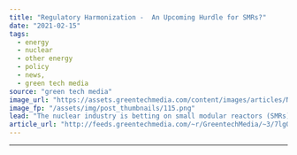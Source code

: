 ```yaml
---
title: "Regulatory Harmonization -  An Upcoming Hurdle for SMRs?"
date: "2021-02-15"
tags: 
  - energy
  - nuclear
  - other energy
  - policy
  - news,
  - green tech media
source: "green tech media"
image_url: "https://assets.greentechmedia.com/content/images/articles/NuScale_ArtistRendering_XL.jpeg"
image_fp: "/assets/img/post_thumbnails/115.png"
lead: "The nuclear industry is betting on small modular reactors (SMRs) to regain its competitive edge in markets such as the U.S. and Canada. Proponents say the reactors can be built cheaply once multiple units start being ordered and can even lead to lucr ..."
article_url: "http://feeds.greentechmedia.com/~r/GreentechMedia/~3/7lgQom4jo0I/regulatory-harmonization-an-upcoming-hurdle-for-smrs"
---
```


---

